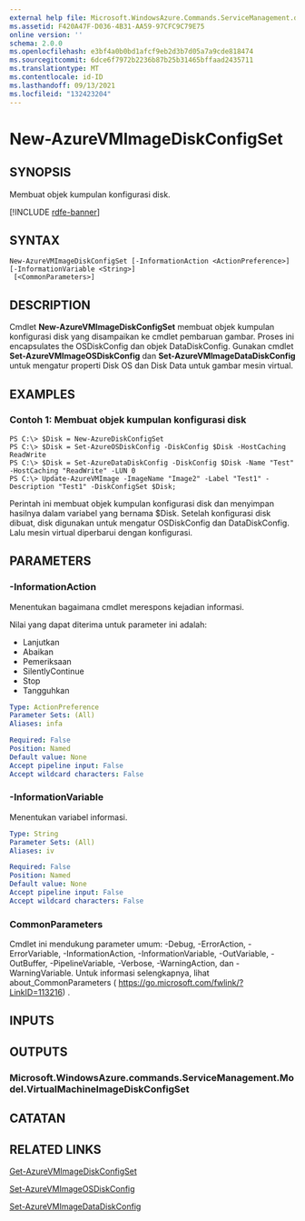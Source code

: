```yaml
---
external help file: Microsoft.WindowsAzure.Commands.ServiceManagement.dll-Help.xml
ms.assetid: F420A47F-D036-4B31-AA59-97CFC9C79E75
online version: ''
schema: 2.0.0
ms.openlocfilehash: e3bf4a0b0bd1afcf9eb2d3b7d05a7a9cde818474
ms.sourcegitcommit: 6dce6f7972b2236b87b25b31465bffaad2435711
ms.translationtype: MT
ms.contentlocale: id-ID
ms.lasthandoff: 09/13/2021
ms.locfileid: "132423204"
---
```

# New-AzureVMImageDiskConfigSet

## SYNOPSIS
Membuat objek kumpulan konfigurasi disk.

[!INCLUDE [rdfe-banner](../../includes/rdfe-banner.md)]

## SYNTAX

```
New-AzureVMImageDiskConfigSet [-InformationAction <ActionPreference>] [-InformationVariable <String>]
 [<CommonParameters>]
```

## DESCRIPTION
Cmdlet **New-AzureVMImageDiskConfigSet** membuat objek kumpulan konfigurasi disk yang disampaikan ke cmdlet pembaruan gambar.
Proses ini encapsulates the OSDiskConfig dan objek DataDiskConfig.
Gunakan cmdlet **Set-AzureVMImageOSDiskConfig** dan **Set-AzureVMImageDataDiskConfig** untuk mengatur properti Disk OS dan Disk Data untuk gambar mesin virtual.

## EXAMPLES

### Contoh 1: Membuat objek kumpulan konfigurasi disk
```
PS C:\> $Disk = New-AzureDiskConfigSet
PS C:\> $Disk = Set-AzureOSDiskConfig -DiskConfig $Disk -HostCaching ReadWrite
PS C:\> $Disk = Set-AzureDataDiskConfig -DiskConfig $Disk -Name "Test" -HostCaching "ReadWrite" -LUN 0
PS C:\> Update-AzureVMImage -ImageName "Image2" -Label "Test1" -Description "Test1" -DiskConfigSet $Disk;
```

Perintah ini membuat objek kumpulan konfigurasi disk dan menyimpan hasilnya dalam variabel yang bernama $Disk.
Setelah konfigurasi disk dibuat, disk digunakan untuk mengatur OSDiskConfig dan DataDiskConfig.
Lalu mesin virtual diperbarui dengan konfigurasi.

## PARAMETERS

### -InformationAction
Menentukan bagaimana cmdlet merespons kejadian informasi.

Nilai yang dapat diterima untuk parameter ini adalah:

- Lanjutkan
- Abaikan
- Pemeriksaan
- SilentlyContinue
- Stop
- Tangguhkan

```yaml
Type: ActionPreference
Parameter Sets: (All)
Aliases: infa

Required: False
Position: Named
Default value: None
Accept pipeline input: False
Accept wildcard characters: False
```

### -InformationVariable
Menentukan variabel informasi.

```yaml
Type: String
Parameter Sets: (All)
Aliases: iv

Required: False
Position: Named
Default value: None
Accept pipeline input: False
Accept wildcard characters: False
```

### CommonParameters
Cmdlet ini mendukung parameter umum: -Debug, -ErrorAction, -ErrorVariable, -InformationAction, -InformationVariable, -OutVariable, -OutBuffer, -PipelineVariable, -Verbose, -WarningAction, dan -WarningVariable. Untuk informasi selengkapnya, lihat about_CommonParameters ( https://go.microsoft.com/fwlink/?LinkID=113216) .

## INPUTS

## OUTPUTS

### Microsoft.WindowsAzure.commands.ServiceManagement.Model.VirtualMachineImageDiskConfigSet

## CATATAN

## RELATED LINKS

[Get-AzureVMImageDiskConfigSet](./Get-AzureVMImageDiskConfigSet.md)

[Set-AzureVMImageOSDiskConfig](./Set-AzureVMImageOSDiskConfig.md)

[Set-AzureVMImageDataDiskConfig](./Set-AzureVMImageDataDiskConfig.md)


